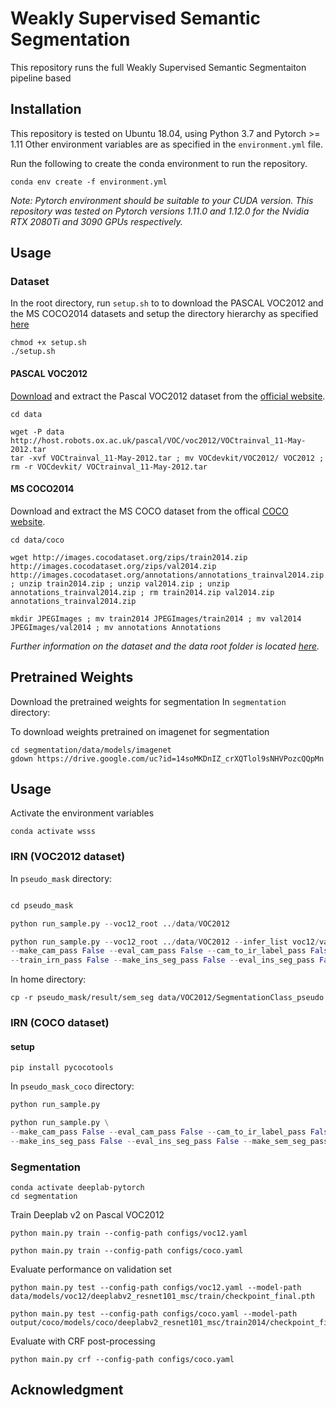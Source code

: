 # Weakly Supervised Semantic Segmentation

This repository runs the full Weakly Supervised Semantic Segmentaiton pipeline based 

## Installation

This repository is tested on Ubuntu 18.04, using Python 3.7 and Pytorch >= 1.11 Other environment variables are as specified in the `environment.yml` file.

Run the following to create the conda environment to run the repository.

```console
conda env create -f environment.yml
```

_Note: Pytorch environment should be suitable to your CUDA version. This repository was tested on Pytorch versions 1.11.0 and 1.12.0 for the Nvidia RTX 2080Ti and 3090 GPUs respectively._

## Usage

### Dataset

In the root directory, run `setup.sh` to to download the PASCAL VOC2012 and the MS COCO2014 datasets and setup the directory hierarchy as specified [here](./data/README.md)

```console
chmod +x setup.sh
./setup.sh
```

#### PASCAL VOC2012

[Download](http://host.robots.ox.ac.uk/pascal/VOC/voc2012/VOCtrainval_11-May-2012.tar) and extract the Pascal VOC2012 dataset from the [official website](http://host.robots.ox.ac.uk/pascal/VOC/voc2012/#devkit).

```console
cd data

wget -P data http://host.robots.ox.ac.uk/pascal/VOC/voc2012/VOCtrainval_11-May-2012.tar
tar -xvf VOCtrainval_11-May-2012.tar ; mv VOCdevkit/VOC2012/ VOC2012 ; rm -r VOCdevkit/ VOCtrainval_11-May-2012.tar
```

#### MS COCO2014

Download and extract the MS COCO dataset from the offical [COCO website](https://cocodataset.org/#download).

```console
cd data/coco

wget http://images.cocodataset.org/zips/train2014.zip http://images.cocodataset.org/zips/val2014.zip http://images.cocodataset.org/annotations/annotations_trainval2014.zip ; unzip train2014.zip ; unzip val2014.zip ; unzip annotations_trainval2014.zip ; rm train2014.zip val2014.zip annotations_trainval2014.zip

mkdir JPEGImages ; mv train2014 JPEGImages/train2014 ; mv val2014 JPEGImages/val2014 ; mv annotations Annotations

```

_Further information on the dataset and the data root folder is located [here](./data/README.md)._

## Pretrained Weights

Download the pretrained weights for segmentation
In `segmentation` directory:

To download weights pretrained on imagenet for segmentation
```
cd segmentation/data/models/imagenet
gdown https://drive.google.com/uc?id=14soMKDnIZ_crXQTlol9sNHVPozcQQpMn
```


## Usage

Activate the environment variables
```
conda activate wsss
```

### IRN (VOC2012 dataset)

In `pseudo_mask` directory:

```python

cd pseudo_mask
```

```python
python run_sample.py --voc12_root ../data/VOC2012
```

```python
python run_sample.py --voc12_root ../data/VOC2012 --infer_list voc12/val.txt --train_cam_pass False \
--make_cam_pass False --eval_cam_pass False --cam_to_ir_label_pass False \
--train_irn_pass False --make_ins_seg_pass False --eval_ins_seg_pass False --make_sem_seg_pass False
```

In home directory:
```
cp -r pseudo_mask/result/sem_seg data/VOC2012/SegmentationClass_pseudo
```

### IRN (COCO dataset)

#### setup

```
pip install pycocotools
```

In `pseudo_mask_coco` directory:

```python
python run_sample.py

python run_sample.py \
--make_cam_pass False --eval_cam_pass False --cam_to_ir_label_pass False --train_irn_pass False \
--make_ins_seg_pass False --eval_ins_seg_pass False --make_sem_seg_pass False --eval_sem_seg_pass False

```

### Segmentation

```console
conda activate deeplab-pytorch
cd segmentation
```

Train Deeplab v2 on Pascal VOC2012
```console
python main.py train --config-path configs/voc12.yaml

python main.py train --config-path configs/coco.yaml
```

Evaluate performance on validation set

```console
python main.py test --config-path configs/voc12.yaml --model-path data/models/voc12/deeplabv2_resnet101_msc/train/checkpoint_final.pth

python main.py test --config-path configs/coco.yaml --model-path output/coco/models/coco/deeplabv2_resnet101_msc/train2014/checkpoint_final.pth
```

Evaluate with CRF post-processing
```console
python main.py crf --config-path configs/coco.yaml
```

## Acknowledgment